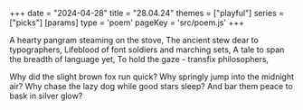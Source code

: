 +++
date = "2024-04-28"
title = "28.04.24"
themes = ["playful"]
series = ["picks"]
[params]
  type = 'poem'
  pageKey = 'src/poem.js'
+++

A hearty pangram steaming on the stove,
The ancient stew dear to typographers,
Lifeblood of font soldiers and marching sets,
A tale to span the breadth of language yet,
To hold the gaze - transfix philosophers,

Why did the slight brown fox run quick?
Why springly jump into the midnight air?
Why chase the lazy dog while good stars sleep?
And bar them peace to bask in silver glow?
